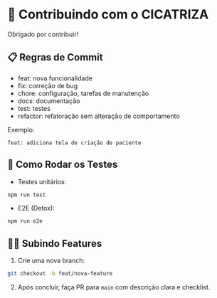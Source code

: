 # 🤝 Contribuindo com o CICATRIZA

Obrigado por contribuir!

## 📋 Regras de Commit

- feat: nova funcionalidade
- fix: correção de bug
- chore: configuração, tarefas de manutenção
- docs: documentação
- test: testes
- refactor: refatoração sem alteração de comportamento

Exemplo:
```
feat: adiciona tela de criação de paciente
```

## 🧪 Como Rodar os Testes

- Testes unitários:
```bash
npm run test
```

- E2E (Detox):
```bash
npm run e2e
```

## 🧑‍💻 Subindo Features

1. Crie uma nova branch:
```bash
git checkout -b feat/nova-feature
```

2. Após concluir, faça PR para `main` com descrição clara e checklist.
